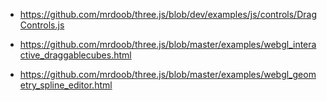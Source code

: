 

* <https://github.com/mrdoob/three.js/blob/dev/examples/js/controls/DragControls.js>
* <https://github.com/mrdoob/three.js/blob/master/examples/webgl_interactive_draggablecubes.html>

* <https://github.com/mrdoob/three.js/blob/master/examples/webgl_geometry_spline_editor.html>

